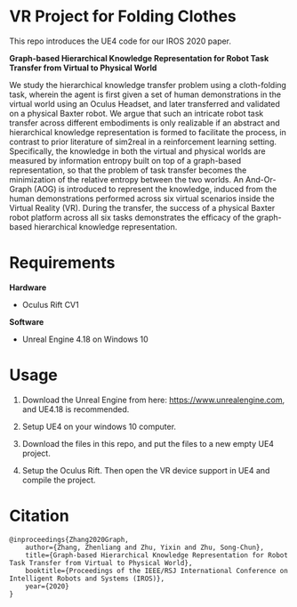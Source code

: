 # VR Project for Folding Clothes

This repo introduces the UE4 code for our IROS 2020 paper.  

**Graph-based Hierarchical Knowledge Representation for Robot Task Transfer from Virtual to Physical World**
 

We study the hierarchical knowledge transfer problem using a cloth-folding task, wherein the agent is first given a set of human demonstrations in the virtual world using an Oculus Headset, and later transferred and validated on a physical Baxter robot. We argue that such an intricate robot task transfer across different embodiments is only realizable if an abstract and hierarchical knowledge representation is formed to facilitate the process, in contrast to prior literature of sim2real in a reinforcement learning setting. Specifically, the knowledge in both the virtual and physical worlds are measured by information entropy built on top of a graph-based representation, so that the problem of task transfer becomes the minimization of the relative entropy between the two worlds. An And-Or-Graph (AOG) is introduced to represent the knowledge, induced from the human demonstrations performed across six virtual scenarios inside the Virtual Reality (VR). During the transfer, the success of a physical Baxter robot platform across all six tasks demonstrates the efficacy of the graph-based hierarchical knowledge representation. 


# Requirements

**Hardware**
* Oculus Rift CV1

**Software**
* Unreal Engine 4.18 on Windows 10


# Usage


1. Download the Unreal Engine from here: https://www.unrealengine.com, and UE4.18 is recommended.

2. Setup UE4 on your windows 10 computer.

3. Download the files in this repo, and put the files to a new empty UE4 project.

4. Setup the Oculus Rift. Then open the VR device support in UE4 and compile the project.

# Citation
```
@inproceedings{Zhang2020Graph,
    author={Zhang, Zhenliang and Zhu, Yixin and Zhu, Song-Chun},
    title={Graph-based Hierarchical Knowledge Representation for Robot Task Transfer from Virtual to Physical World},
    booktitle={Proceedings of the IEEE/RSJ International Conference on Intelligent Robots and Systems (IROS)},
    year={2020}
}
```





